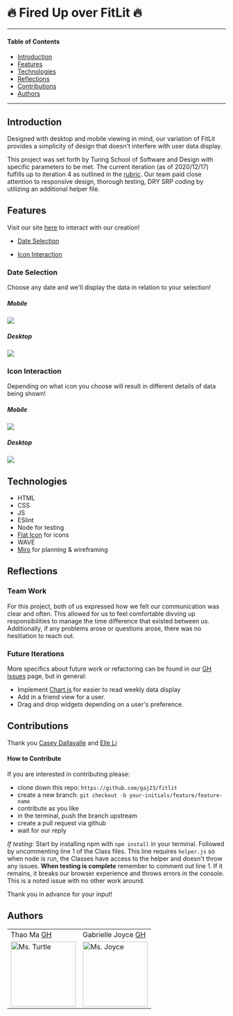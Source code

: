 # 🔥 Fired Up over FitLit 🔥
---
#### Table of Contents
- [Introduction](#Introduction)
- [Features](#Features)
- [Technologies](#Techologies)
- [Reflections](#Reflections)
- [Contributions](#Contributions)
- [Authors](#Authors)
---
## Introduction

Designed with desktop and mobile viewing in mind, our variation of FitLit provides a simplicity of design that doesn't interfere with user data display.

This project was set forth by Turing School of Software and Design with specific parameters to be met. The current iteration (as of 2020/12/17) fulfills up to iteration 4 as outlined in the [rubric](https://frontend.turing.io/projects/fitlit.html). Our team paid close attention to responsive design, thorough testing, DRY SRP coding by utilizing an additional helper file.

## Features
Visit our site [here](https://gaj23.github.io/fitlit/src/index.html) to interact with our creation!
- [Date Selection](#Date-Selection)

- [Icon Interaction](#Icon-Interaction)

### Date Selection
Choose any date and we'll display the data in relation to your selection!
##### Mobile
<img src="https://media.giphy.com/media/R9LqtyD4y4D2LsVWiB/giphy.gif">

##### Desktop
<img src="https://media.giphy.com/media/P97psezJ3OOc44DNMk/giphy.gif">

### Icon Interaction
Depending on what icon you choose will result in different details of data being shown!
##### Mobile
<img src="https://media.giphy.com/media/A3rm9A0BzZs2zlBckQ/giphy.gif">

##### Desktop
<img src="https://media.giphy.com/media/yCU2kOyvbAm5Z6mnYf/giphy.gif">

## Technologies
- HTML
- CSS
- JS
- ESlint
- Node for testing
- [Flat Icon](https://www.flaticon.com/) for icons
- WAVE
- [Miro](https://miro.com/app/board/o9J_lcUjW6U=/) for planning & wireframing

## Reflections

### Team Work
For this project, both of us expressed how we felt our communication was clear and often. This allowed for us to feel comfortable divving up responsibilities to manage the time difference that existed between us. Additionally, if any problems arose or questions arose, there was no hesitiation to reach out.

### Future Iterations

More specifics about future work or refactoring can be found in our [GH Issues](https://github.com/gaj23/fitlit/issues) page, but in general:
- Implement [Chart.js](https://www.npmjs.com/package/chart.js) for easier to read weekly data display
- Add in a friend view for a user.
- Drag and drop widgets depending on a user's preference.

## Contributions

Thank you <a href="https://github.com/cbdallavalle">Casey Dallavalle</a> and <a href="https://github.com/Elle624">Elle Li</a>

#### How to Contribute
If you are interested in contributing please:
- clone down this repo: `https://github.com/gaj23/fitlit`
- create a new branch: `git checkout -b your-initials/feature/feature-name`
- contribute as you like
- in the terminal, push the branch upstream
- create a pull request via github
- wait for our reply

*If testing:*
Start by installing npm with `npm install` in your terminal. Followed by uncommenting line 1 of the Class files. This line requires `helper.js` so when node is run, the Classes have access to the helper and doesn't throw any issues. __When testing is complete__ remember to comment out line 1. If it remains, it breaks our browser experience and throws errors in the console.
This is a noted issue with no other work around.

Thank you in advance for your input!

## Authors
<table>
    <tr>
        <td> Thao Ma <a href="https://github.com/thaomonster">GH</td>
        <td> Gabrielle Joyce <a href="https://github.com/gaj23">GH</td>
    </tr>
<td><img src="https://avatars3.githubusercontent.com/u/67611512?s=400&u=ef3bac38d4f7d6d8a899d26ce1f0eb169f11bb9b&v=4" alt="Ms. Turtle"
 width="150" height="auto" /></td>
 <td><img src="https://avatars1.githubusercontent.com/u/68332132?s=460&u=a54dd9d3eede7c5ae0704846c510001c89dc88f7&v=4" alt="Ms. Joyce"
 width="150" height="auto" /></td>
</table>
